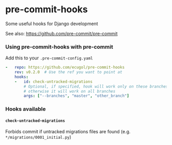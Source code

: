 pre-commit-hooks
================

Some useful hooks for Django development

See also: https://github.com/pre-commit/pre-commit

### Using pre-commit-hooks with pre-commit

Add this to your `.pre-commit-config.yaml`

```yaml
-   repo: https://github.com/ecugol/pre-commit-hooks
    rev: v0.2.0  # Use the ref you want to point at
    hooks:
    -   id: check-untracked-migrations
        # Optional, if specified, hook will work only on these branchesm
        # otherwise it will work on all branches
        args: ["--branches", "master", "other_branch"]
```

### Hooks available

#### `check-untracked-migrations`

Forbids commit if untracked migrations files are found (e.g. `*/migrations/0001_initial.py`)
